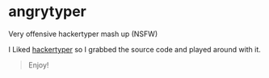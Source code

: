 # angrytyper
Very offensive hackertyper mash up (NSFW)

I Liked [hackertyper](http://hackertyper.net/ "hackertyper") so I grabbed the source code and played around with it.

> Enjoy!

